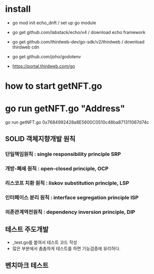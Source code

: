 # install

- go mod init echo_dnft / set up go module
- go get github.com/labstack/echo/v4 / download echo framework
- go get github.com/thirdweb-dev/go-sdk/v2/thirdweb / download thirdweb cdn
- go get github.com/joho/godotenv

- https://portal.thirdweb.com/go

# how to start getNFT.go

# go run getNFT.go "Address"

go run getNFT.go 0x7684992428a8E5600C0510c48ba871311067d74c

## SOLID 객체지향개발 원칙

### 단일책임원칙 : single responsibility principle SRP

### 개방-폐쇄 원칙 : open-closed principle, OCP

### 리스코프 치환 원칙 : liskov substitution principle, LSP

### 인터페이스 분리 원칙 : interface segregation principle ISP

### 의존관계역전원칙 : dependency inversion principle, DIP

## 테스트 주도개발

- \_test.go를 붙여서 테스트 코드 작성
- 많은 부분에서 촘촘하게 테스트를 하면 기능검증에 유리하다.

## 벤치마크 테스트
